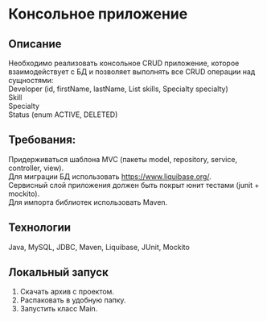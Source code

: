 # Консольное приложение
## Описание
Необходимо реализовать консольное CRUD приложение, которое   
взаимодействует с БД и позволяет выполнять все CRUD операции над сущностями:  
Developer (id, firstName, lastName, List<Skill> skills, Specialty specialty)  
Skill  
Specialty  
Status (enum ACTIVE, DELETED)  

## Требования:
Придерживаться шаблона MVC (пакеты model, repository, service, controller, view).  
Для миграции БД использовать https://www.liquibase.org/.   
Сервисный слой приложения должен быть покрыт юнит тестами (junit + mockito).  
Для импорта библиотек использовать Maven.  

## Технологии 
Java, MySQL, JDBC, Maven, Liquibase, JUnit, Mockito

## Локальный запуск
1. Скачать архив с проектом.
2. Распаковать в удобную папку.
3. Запустить класс Main.
